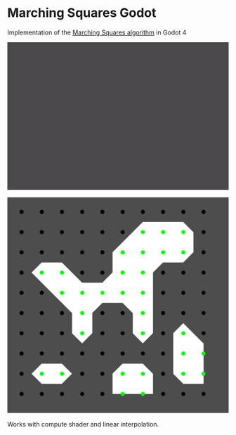 # Marching Squares Godot

Implementation of the [Marching Squares algorithm](https://en.wikipedia.org/wiki/Marching_squares)
in Godot 4

![Example painting](./screenshots/example.gif)

![Grid example](./screenshots/example_grid.png)

Works with compute shader and linear interpolation.
